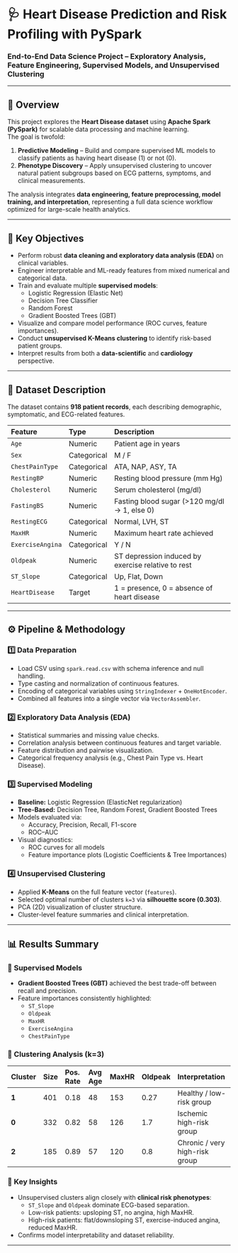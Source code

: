 # 🩺 Heart Disease Prediction and Risk Profiling with PySpark

### End-to-End Data Science Project – Exploratory Analysis, Feature Engineering, Supervised Models, and Unsupervised Clustering

---

## 📘 Overview
This project explores the **Heart Disease dataset** using **Apache Spark (PySpark)** for scalable data processing and machine learning.  
The goal is twofold:
1. **Predictive Modeling** – Build and compare supervised ML models to classify patients as having heart disease (1) or not (0).  
2. **Phenotype Discovery** – Apply unsupervised clustering to uncover natural patient subgroups based on ECG patterns, symptoms, and clinical measurements.

The analysis integrates **data engineering, feature preprocessing, model training, and interpretation**, representing a full data science workflow optimized for large-scale health analytics.

---

## 🧠 Key Objectives

- Perform robust **data cleaning and exploratory data analysis (EDA)** on clinical variables.
- Engineer interpretable and ML-ready features from mixed numerical and categorical data.
- Train and evaluate multiple **supervised models**:
  - Logistic Regression (Elastic Net)
  - Decision Tree Classifier
  - Random Forest
  - Gradient Boosted Trees (GBT)
- Visualize and compare model performance (ROC curves, feature importances).
- Conduct **unsupervised K-Means clustering** to identify risk-based patient groups.
- Interpret results from both a **data-scientific** and **cardiology** perspective.

---

## 🧩 Dataset Description

The dataset contains **918 patient records**, each describing demographic, symptomatic, and ECG-related features.

| Feature | Type | Description |
|:--|:--|:--|
| `Age` | Numeric | Patient age in years |
| `Sex` | Categorical | M / F |
| `ChestPainType` | Categorical | ATA, NAP, ASY, TA |
| `RestingBP` | Numeric | Resting blood pressure (mm Hg) |
| `Cholesterol` | Numeric | Serum cholesterol (mg/dl) |
| `FastingBS` | Numeric | Fasting blood sugar (>120 mg/dl → 1, else 0) |
| `RestingECG` | Categorical | Normal, LVH, ST |
| `MaxHR` | Numeric | Maximum heart rate achieved |
| `ExerciseAngina` | Categorical | Y / N |
| `Oldpeak` | Numeric | ST depression induced by exercise relative to rest |
| `ST_Slope` | Categorical | Up, Flat, Down |
| `HeartDisease` | Target | 1 = presence, 0 = absence of heart disease |

---

## ⚙️ Pipeline & Methodology

### 1️⃣ Data Preparation
- Load CSV using `spark.read.csv` with schema inference and null handling.
- Type casting and normalization of continuous features.
- Encoding of categorical variables using `StringIndexer` + `OneHotEncoder`.
- Combined all features into a single vector via `VectorAssembler`.

### 2️⃣ Exploratory Data Analysis (EDA)
- Statistical summaries and missing value checks.
- Correlation analysis between continuous features and target variable.
- Feature distribution and pairwise visualization.
- Categorical frequency analysis (e.g., Chest Pain Type vs. Heart Disease).

### 3️⃣ Supervised Modeling
- **Baseline:** Logistic Regression (ElasticNet regularization)  
- **Tree-Based:** Decision Tree, Random Forest, Gradient Boosted Trees  
- Models evaluated via:
  - Accuracy, Precision, Recall, F1-score
  - ROC–AUC
- Visual diagnostics:
  - ROC curves for all models  
  - Feature importance plots (Logistic Coefficients & Tree Importances)


### 4️⃣ Unsupervised Clustering
- Applied **K-Means** on the full feature vector (`features`).
- Selected optimal number of clusters `k=3` via **silhouette score (0.303)**.
- PCA (2D) visualization of cluster structure.
- Cluster-level feature summaries and clinical interpretation.

---

## 📊 Results Summary

### 🔸 Supervised Models
- **Gradient Boosted Trees (GBT)** achieved the best trade-off between recall and precision.  
- Feature importances consistently highlighted:
  - `ST_Slope`  
  - `Oldpeak`  
  - `MaxHR`  
  - `ExerciseAngina`  
  - `ChestPainType`

### 🔸 Clustering Analysis (k=3)
| Cluster | Size | Pos. Rate | Avg Age | MaxHR | Oldpeak | Interpretation |
|:--|:--|:--|:--|:--|:--|:--|
| **1** | 401 | 0.18 | 48 | 153 | 0.27 | Healthy / low-risk group |
| **0** | 332 | 0.82 | 58 | 126 | 1.7 | Ischemic high-risk group |
| **2** | 185 | 0.89 | 57 | 120 | 0.8 | Chronic / very high-risk group |

### 🔸 Key Insights
- Unsupervised clusters align closely with **clinical risk phenotypes**:
  - `ST_Slope` and `Oldpeak` dominate ECG-based separation.
  - Low-risk patients: upsloping ST, no angina, high MaxHR.
  - High-risk patients: flat/downsloping ST, exercise-induced angina, reduced MaxHR.
- Confirms model interpretability and dataset reliability.

---
